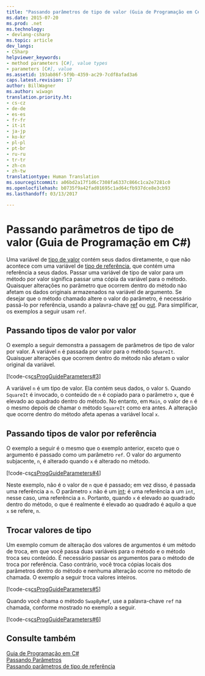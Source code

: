```yaml
---
title: "Passando parâmetros de tipo de valor (Guia de Programação em C#) | Microsoft Docs"
ms.date: 2015-07-20
ms.prod: .net
ms.technology:
- devlang-csharp
ms.topic: article
dev_langs:
- CSharp
helpviewer_keywords:
- method parameters [C#], value types
- parameters [C#], value
ms.assetid: 193ab86f-5f9b-4359-ac29-7cdf8afad3a6
caps.latest.revision: 17
author: BillWagner
ms.author: wiwagn
translation.priority.ht:
- cs-cz
- de-de
- es-es
- fr-fr
- it-it
- ja-jp
- ko-kr
- pl-pl
- pt-br
- ru-ru
- tr-tr
- zh-cn
- zh-tw
translationtype: Human Translation
ms.sourcegitcommit: a06bd2a17f1d6c7308fa6337c866c1ca2e7281c0
ms.openlocfilehash: b0735f9a42fad01695c1ad64cfb937dce8e3cb93
ms.lasthandoff: 03/13/2017

---
```

# <a name="passing-value-type-parameters-c-programming-guide"></a>Passando parâmetros de tipo de valor (Guia de Programação em C#)
Uma variável de [tipo de valor](../../../csharp/language-reference/keywords/value-types.md) contém seus dados diretamente, o que não acontece com uma variável de [tipo de referência](../../../csharp/language-reference/keywords/reference-types.md), que contém uma referência a seus dados. Passar uma variável de tipo de valor para um método por valor significa passar uma cópia da variável para o método. Quaisquer alterações no parâmetro que ocorrem dentro do método não afetam os dados originais armazenados na variável de argumento. Se desejar que o método chamado altere o valor do parâmetro, é necessário passá-lo por referência, usando a palavra-chave [ref](../../../csharp/language-reference/keywords/ref.md) ou [out](../../../csharp/language-reference/keywords/out.md). Para simplificar, os exemplos a seguir usam `ref`.  
  
## <a name="passing-value-types-by-value"></a>Passando tipos de valor por valor  
 O exemplo a seguir demonstra a passagem de parâmetros de tipo de valor por valor. A variável `n` é passada por valor para o método `SquareIt`. Quaisquer alterações que ocorrem dentro do método não afetam o valor original da variável.  
  
 [!code-cs[csProgGuideParameters#3](../../../csharp/programming-guide/classes-and-structs/codesnippet/CSharp/passing-value-type-parameters_1.cs)]  
  
 A variável `n` é um tipo de valor. Ela contém seus dados, o valor `5`. Quando `SquareIt` é invocado, o conteúdo de `n` é copiado para o parâmetro `x`, que é elevado ao quadrado dentro do método. No entanto, em `Main`, o valor de `n` é o mesmo depois de chamar o método `SquareIt` como era antes. A alteração que ocorre dentro do método afeta apenas a variável local `x`.  
  
## <a name="passing-value-types-by-reference"></a>Passando tipos de valor por referência  
 O exemplo a seguir é o mesmo que o exemplo anterior, exceto que o argumento é passado como um parâmetro `ref`. O valor do argumento subjacente, `n`, é alterado quando `x` é alterado no método.  
  
 [!code-cs[csProgGuideParameters#4](../../../csharp/programming-guide/classes-and-structs/codesnippet/CSharp/passing-value-type-parameters_2.cs)]  
  
 Neste exemplo, não é o valor de `n` que é passado; em vez disso, é passada uma referência a `n`. O parâmetro `x` não é um [int](../../../csharp/language-reference/keywords/int.md); é uma referência a um `int`, nesse caso, uma referência a `n`. Portanto, quando `x` é elevado ao quadrado dentro do método, o que é realmente é elevado ao quadrado é aquilo a que `x` se refere, `n`.  
  
## <a name="swapping-value-types"></a>Trocar valores de tipo  
 Um exemplo comum de alteração dos valores de argumentos é um método de troca, em que você passa duas variáveis para o método e o método troca seu conteúdo. É necessário passar os argumentos para o método de troca por referência. Caso contrário, você troca cópias locais dos parâmetros dentro do método e nenhuma alteração ocorre no método de chamada. O exemplo a seguir troca valores inteiros.  
  
 [!code-cs[csProgGuideParameters#5](../../../csharp/programming-guide/classes-and-structs/codesnippet/CSharp/passing-value-type-parameters_3.cs)]  
  
 Quando você chama o método `SwapByRef`, use a palavra-chave `ref` na chamada, conforme mostrado no exemplo a seguir.  
  
 [!code-cs[csProgGuideParameters#6](../../../csharp/programming-guide/classes-and-structs/codesnippet/CSharp/passing-value-type-parameters_4.cs)]  
  
## <a name="see-also"></a>Consulte também  
 [Guia de Programação em C#](../../../csharp/programming-guide/index.md)   
 [Passando Parâmetros](../../../csharp/programming-guide/classes-and-structs/passing-parameters.md)   
 [Passando parâmetros de tipo de referência](../../../csharp/programming-guide/classes-and-structs/passing-reference-type-parameters.md)
